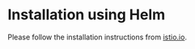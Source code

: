 # Installation using Helm

Please follow the installation instructions from [istio.io](https://preliminary.istio.io/docs/setup/kubernetes/helm-install.html).

